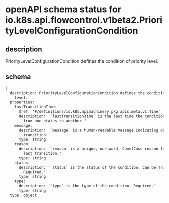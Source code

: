 # openAPI schema status for io.k8s.api.flowcontrol.v1beta2.PriorityLevelConfigurationCondition

## description

PriorityLevelConfigurationCondition defines the condition of priority level.

## schema

```yaml
|
  description: PriorityLevelConfigurationCondition defines the condition of priority
    level.
  properties:
    lastTransitionTime:
      $ref: '#/definitions/io.k8s.apimachinery.pkg.apis.meta.v1.Time'
      description: '`lastTransitionTime` is the last time the condition transitioned
        from one status to another.'
    message:
      description: '`message` is a human-readable message indicating details about last
        transition.'
      type: string
    reason:
      description: '`reason` is a unique, one-word, CamelCase reason for the condition''s
        last transition.'
      type: string
    status:
      description: '`status` is the status of the condition. Can be True, False, Unknown.
        Required.'
      type: string
    type:
      description: '`type` is the type of the condition. Required.'
      type: string
  type: object

```
